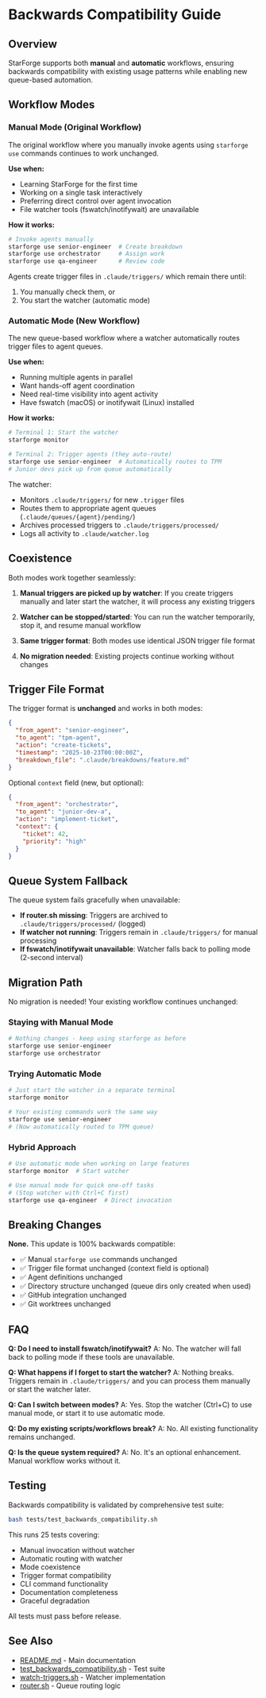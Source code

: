 # Backwards Compatibility Guide

## Overview

StarForge supports both **manual** and **automatic** workflows, ensuring backwards compatibility with existing usage patterns while enabling new queue-based automation.

## Workflow Modes

### Manual Mode (Original Workflow)

The original workflow where you manually invoke agents using `starforge use` commands continues to work unchanged.

**Use when:**
- Learning StarForge for the first time
- Working on a single task interactively
- Preferring direct control over agent invocation
- File watcher tools (fswatch/inotifywait) are unavailable

**How it works:**
```bash
# Invoke agents manually
starforge use senior-engineer  # Create breakdown
starforge use orchestrator     # Assign work
starforge use qa-engineer      # Review code
```

Agents create trigger files in `.claude/triggers/` which remain there until:
1. You manually check them, or
2. You start the watcher (automatic mode)

### Automatic Mode (New Workflow)

The new queue-based workflow where a watcher automatically routes trigger files to agent queues.

**Use when:**
- Running multiple agents in parallel
- Want hands-off agent coordination
- Need real-time visibility into agent activity
- Have fswatch (macOS) or inotifywait (Linux) installed

**How it works:**
```bash
# Terminal 1: Start the watcher
starforge monitor

# Terminal 2: Trigger agents (they auto-route)
starforge use senior-engineer  # Automatically routes to TPM
# Junior devs pick up from queue automatically
```

The watcher:
- Monitors `.claude/triggers/` for new `.trigger` files
- Routes them to appropriate agent queues (`.claude/queues/{agent}/pending/`)
- Archives processed triggers to `.claude/triggers/processed/`
- Logs all activity to `.claude/watcher.log`

## Coexistence

Both modes work together seamlessly:

1. **Manual triggers are picked up by watcher**: If you create triggers manually and later start the watcher, it will process any existing triggers

2. **Watcher can be stopped/started**: You can run the watcher temporarily, stop it, and resume manual workflow

3. **Same trigger format**: Both modes use identical JSON trigger file format

4. **No migration needed**: Existing projects continue working without changes

## Trigger File Format

The trigger format is **unchanged** and works in both modes:

```json
{
  "from_agent": "senior-engineer",
  "to_agent": "tpm-agent",
  "action": "create-tickets",
  "timestamp": "2025-10-23T00:00:00Z",
  "breakdown_file": ".claude/breakdowns/feature.md"
}
```

Optional `context` field (new, but optional):
```json
{
  "from_agent": "orchestrator",
  "to_agent": "junior-dev-a",
  "action": "implement-ticket",
  "context": {
    "ticket": 42,
    "priority": "high"
  }
}
```

## Queue System Fallback

The queue system fails gracefully when unavailable:

- **If router.sh missing**: Triggers are archived to `.claude/triggers/processed/` (logged)
- **If watcher not running**: Triggers remain in `.claude/triggers/` for manual processing
- **If fswatch/inotifywait unavailable**: Watcher falls back to polling mode (2-second interval)

## Migration Path

No migration is needed! Your existing workflow continues unchanged:

### Staying with Manual Mode
```bash
# Nothing changes - keep using starforge as before
starforge use senior-engineer
starforge use orchestrator
```

### Trying Automatic Mode
```bash
# Just start the watcher in a separate terminal
starforge monitor

# Your existing commands work the same way
starforge use senior-engineer
# (Now automatically routed to TPM queue)
```

### Hybrid Approach
```bash
# Use automatic mode when working on large features
starforge monitor  # Start watcher

# Use manual mode for quick one-off tasks
# (Stop watcher with Ctrl+C first)
starforge use qa-engineer  # Direct invocation
```

## Breaking Changes

**None.** This update is 100% backwards compatible:

- ✅ Manual `starforge use` commands unchanged
- ✅ Trigger file format unchanged (context field is optional)
- ✅ Agent definitions unchanged
- ✅ Directory structure unchanged (queue dirs only created when used)
- ✅ GitHub integration unchanged
- ✅ Git worktrees unchanged

## FAQ

**Q: Do I need to install fswatch/inotifywait?**
A: No. The watcher will fall back to polling mode if these tools are unavailable.

**Q: What happens if I forget to start the watcher?**
A: Nothing breaks. Triggers remain in `.claude/triggers/` and you can process them manually or start the watcher later.

**Q: Can I switch between modes?**
A: Yes. Stop the watcher (Ctrl+C) to use manual mode, or start it to use automatic mode.

**Q: Do my existing scripts/workflows break?**
A: No. All existing functionality remains unchanged.

**Q: Is the queue system required?**
A: No. It's an optional enhancement. Manual workflow works without it.

## Testing

Backwards compatibility is validated by comprehensive test suite:

```bash
bash tests/test_backwards_compatibility.sh
```

This runs 25 tests covering:
- Manual invocation without watcher
- Automatic routing with watcher
- Mode coexistence
- Trigger format compatibility
- CLI command functionality
- Documentation completeness
- Graceful degradation

All tests must pass before release.

## See Also

- [README.md](../README.md) - Main documentation
- [test_backwards_compatibility.sh](../tests/test_backwards_compatibility.sh) - Test suite
- [watch-triggers.sh](../bin/watch-triggers.sh) - Watcher implementation
- [router.sh](../.claude/lib/router.sh) - Queue routing logic
